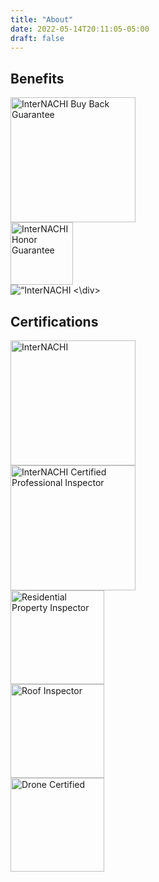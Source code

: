 ```yaml
---
title: "About"
date: 2022-05-14T20:11:05-05:00
draft: false
---
```

<h2>Benefits</h2>
<div class="flex-contact">
  <div>
    <img src="/certs/buy_back.png" alt="InterNACHI Buy Back Guarantee" height="200" width=“200”>
  </div>
  <div>
      <img src="/certs/honor.png" alt="InterNACHI Honor Guarantee" height="100">
      <div>
        <img src=“/certs/honor.png” alt=“InterNACHI Honor Guarantee” height=“100”>
      <\div>  
  </div>
</div>
<div class="line-dotted"></div>
<h2>Certifications</h2>
<div class="flex-contact">
  <div>
    <img src="/certs/internachi.png" alt="InterNACHI" height="200">
  </div>
  <div>
      <img src="/certs/cpi.png" alt="InterNACHI Certified Professional Inspector" height="200">
  </div>
</div>
<div class="flex-contact">
  <div>
    <img src="/certs/residential.png" alt="Residential Property Inspector" height="150">
  </div>
  <div>
      <img src="/certs/roof.png" alt="Roof Inspector" height="150">
  </div>
  <div>
      <img src="/certs/drone.png" alt="Drone Certified" height="150">
  </div>
</div>